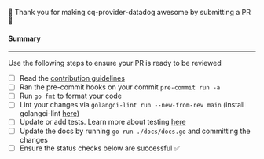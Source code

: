🎉 Thank you for making cq-provider-datadog awesome by submitting a PR 🎉

#### Summary

<!--
Explain what problem this PR addresses
-->

---

Use the following steps to ensure your PR is ready to be reviewed

- [ ] Read the [contribution guidelines](../blob/main/CONTRIBUTING.md)
- [ ] Ran the pre-commit hooks on your commit `pre-commit run -a`
- [ ] Run `go fmt` to format your code
- [ ] Lint your changes via `golangci-lint run --new-from-rev main` (install golangci-lint [here](https://golangci-lint.run/usage/install/#local-installation))
- [ ] Update or add tests. Learn more about testing [here](https://docs.cloudquery.io/docs/developers/sdk/testing)
- [ ] Update the docs by running `go run ./docs/docs.go` and committing the changes
- [ ] Ensure the status checks below are successful ✅
